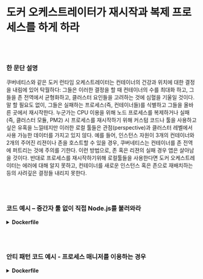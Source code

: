 # 도커 오케스트레이터가 재시작과 복제 프로세스를 하게 하라

<br/><br/>

### 한 문단 설명

쿠버네티스와 같은 도커 런타임 오케스트레이터는 컨테이너의 건강과 위치에 대한 결정을 내림에 있어 탁월하다: 그들은 이러한 결정을 할 때 컨테이너의 수를 최대화 하고, 그들을 존 전역에서 균형화하고, 클러스터 요인들을 고려하는 것에 심혈을 기울일 것이다. 말 할 필요도 없이, 그들은 실패하는 프로세스(즉, 컨테이너들)를 식별하고 그들을 올바른 곳에서 재시작한다. 누군가는 CPU 이용을 위해 노드 프로세스를 복제하거나 실패(즉, 클러스터 모듈, PM2) 시 프로세스를 재시작하기 위해 커스텀 코드나 툴을 사용하고싶은 유혹을 느낄테지만 이러한 로컬 툴들은 관점(perspective)과 클러스터 레벨에서 사용 가능한 데이터를 가지고 있지 않다. 예를 들어, 인스턴스 자원이 3개의 컨테이너와 2개의 주어진 리젼이나 존을 호스트할 수 있을 경우, 쿠버네티스는 컨테이너를 존 전역에 퍼트리는 것에 주의를 기한다. 이런 방법으로, 존 혹은 리젼의 실패 경우 앱은 살아남을 것이다. 반대로 프로세스를 재시작하기위해 로컬툴들을 사용한다면 도커 오케스트레이터는 에러에 대해 알지 못하고, 컨테이너를 새로운 인스턴스 혹은 존으로 재배치하는 등의 사려깊은 결정들 내리지 못한다.

<br/><br/>

### 코드 예시 – 중간자 툴 없이 직접 Node.js를 불러와라

<details>

<summary><strong>Dockerfile</strong></summary>

```dockerfile
FROM node:12-slim

# 빌드 로직이 오는 곳

CMD ["node", "index.js"]
```

</details>

<br/><br/>

### 안티 패턴 코드 예시 - 프로세스 매니저를 이용하는 경우

<details>

<summary><strong>Dockerfile</strong></summary>

```dockerfile
FROM node:12-slim

# 빌드 로직이 오는 곳

CMD ["pm2-runtime", "index.js"]
```

</details>
